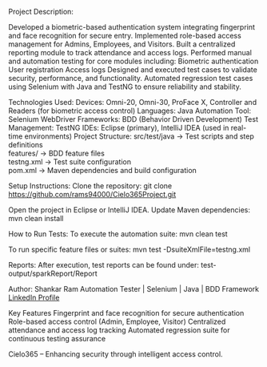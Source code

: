 Project Description:

Developed a biometric-based authentication system integrating fingerprint and face recognition for secure entry.
Implemented role-based access management for Admins, Employees, and Visitors.
Built a centralized reporting module to track attendance and access logs.
Performed manual and automation testing for core modules including:
Biometric authentication
User registration
Access logs
Designed and executed test cases to validate security, performance, and functionality.
Automated regression test cases using Selenium with Java and TestNG to ensure reliability and stability.

Technologies Used:
Devices: Omni-20, Omni-30, ProFace X, Controller and Readers (for biometric access control)
Languages: Java
Automation Tool: Selenium WebDriver
Frameworks: BDD (Behavior Driven Development)
Test Management: TestNG
IDEs: Eclipse (primary), IntelliJ IDEA (used in real-time environments)
Project Structure:
src/test/java        → Test scripts and step definitions   
features/            → BDD feature files  
testng.xml           → Test suite configuration  
pom.xml              → Maven dependencies and build configuration  

Setup Instructions:
Clone the repository:
git clone https://github.com/rams94000/Cielo365Project.git

Open the project in Eclipse or IntelliJ IDEA.
Update Maven dependencies:
mvn clean install

How to Run Tests:
To execute the automation suite:
mvn clean test

To run specific feature files or suites:
mvn test -DsuiteXmlFile=testng.xml

Reports:
After execution, test reports can be found under:
test-output/sparkReport/Report

Author:
Shankar Ram
Automation Tester | Selenium | Java | BDD Framework
[LinkedIn Profile](https://www.linkedin.com/in/shankar-ram-a607b322b/)

Key Features
Fingerprint and face recognition for secure authentication
Role-based access control (Admin, Employee, Visitor)
Centralized attendance and access log tracking
Automated regression suite for continuous testing assurance

Cielo365 – Enhancing security through intelligent access control.
